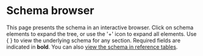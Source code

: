 # Schema browser

This page presents the schema in an interactive browser. Click on schema elements to expand the tree, or use the '+' icon to expand all elements. Use { } to view the underlying schema for any section. Required fields are indicated in **bold**. You can also [view the schema in reference tables](schema.md).

<script src="../../_static/docson/widget.js" data-schema="../../rdls_schema.json"></script>
